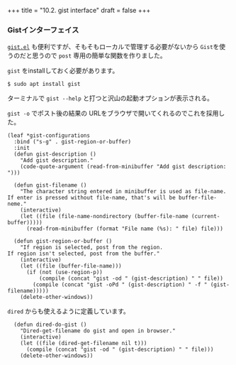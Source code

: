 +++
title = "10.2. gist interface"
draft = false
+++

### Gistインターフェイス
[`gist.el`](https://github.com/defunkt/gist.el) も便利ですが、そもそもローカルで管理する必要がないから `Gist`を使うのだと思うので `post` 専用の簡単な関数を作りました。

`gist` をinstallしておく必要があります。

```shellsession 
$ sudo apt install gist
```
ターミナルで `gist --help` と打つと沢山の起動オプションが表示される。

`gist -o` でポスト後の結果の URLをブラウザで開いてくれるのでこれを採用した。

```elisp
(leaf *gist-configurations
  :bind ("s-g" . gist-region-or-buffer)
  :init
  (defun gist-description ()
	"Add gist description."
	(code-quote-argument (read-from-minibuffer "Add gist description: ")))

  (defun gist-filename ()
	"The character string entered in minibuffer is used as file-name.
If enter is pressed without file-name, that's will be buffer-file-neme."
	(interactive)
	(let ((file (file-name-nondirectory (buffer-file-name (current-buffer)))))
	  (read-from-minibuffer (format "File name (%s): " file) file)))

  (defun gist-region-or-buffer ()
	"If region is selected, post from the region.
If region isn't selected, post from the buffer."
	(interactive)
	(let ((file (buffer-file-name)))
	  (if (not (use-region-p))
		  (compile (concat "gist -od " (gist-description) " " file))
		(compile (concat "gist -oPd " (gist-description) " -f " (gist-filename)))))
	(delete-other-windows))
```
`dired` からも使えるように定義しています。

```elisp
  (defun dired-do-gist ()
	"Dired-get-filename do gist and open in browser."
	(interactive)
	(let ((file (dired-get-filename nil t)))
	  (compile (concat "gist -od " (gist-description) " " file)))
	(delete-other-windows))
```
